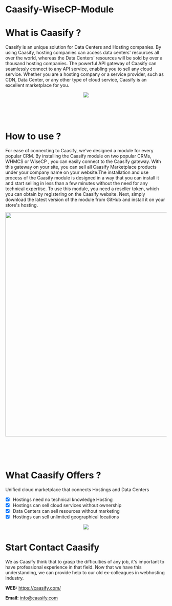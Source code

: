 # Caasify-WiseCP-Module

# What is Caasify ?
Caasify is an unique solution for Data Centers and Hosting companies. By using Caasify, hosting companies can access data centers' resources all over the world, whereas the Data Centers’ resources will be sold by over a thousand hosting companies.
The powerful API gateway of Caasify can seamlessly connect to any API service, enabling you to sell any cloud service. Whether you are a hosting company or a service provider, such as CDN, Data Center, or any other type of cloud service, Caasify is an excellent marketplace for you.

<p align="center">
  <img src="https://caasify.com/views/assets/img/what-is-cassify.png">
</p>

</br></br></br>

# How to use ?
For ease of connecting to Caasify, we've designed a module for every popular CRM. By installing the Caasify module on two popular CRMs, WHMCS or WiseCP , you can easily connect to the Caasify gateway. With this gateway on your site, you can sell all Caasify Marketplace products under your company name on your website.The installation and use process of the Caasify module is designed in a way that you can install it and start selling in less than a few minutes without the need for any technical expertise. To use this module, you need a reseller token, which you can obtain by registering on the Caasify website. Next, simply download the latest version of the module from GitHub and install it on your store's hosting.


<p align="center">
  <img src="https://caasify.com/views/assets/img/BannerPC.png" width=700px>
</p>

</br></br></br>

# What Caasify Offers ?
Unified cloud marketplace that connects Hostings and Data Centers
- [x] Hostings need no technical knowledge Hosting
- [x] Hostings can sell cloud services without ownership
- [x] Data Centers can sell resources without marketing
- [x] Hostings can sell unlimited geographical locations

<p align="center">
  <img src="https://caasify.com/views/assets/img/data-centers-2.png">
</p>


# Start Contact Caasify
We as Caasify think that to grasp the difficulties of any job, it's important to have professional experience in that field. Now that we have this understanding, we can provide help to our old ex-colleagues in webhosting industry.

**WEB:** https://caasify.com/

**Email:** info@caasify.com

